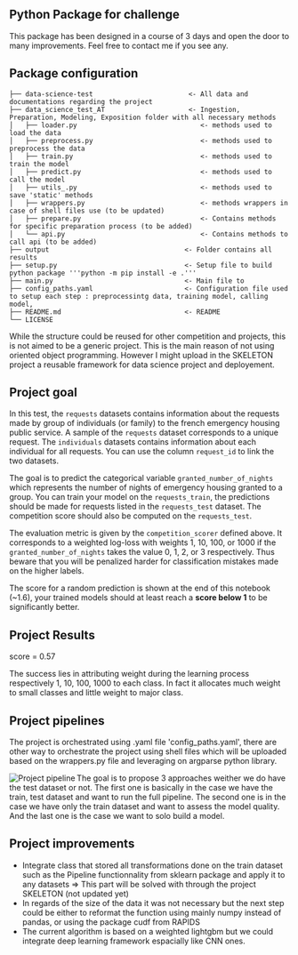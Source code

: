 ## Python Package for challenge ##
This package has been designed in a course of 3 days and open the door to many improvements. 
Feel free to contact me if you see any.

## Package configuration
```
├── data-science-test                        <- All data and documentations regarding the project
├── data_science_test_AT                     <- Ingestion, Preparation, Modeling, Exposition folder with all necessary methods
│   ├── loader.py                               <- methods used to load the data 
│   ├── preprocess.py                           <- methods used to preprocess the data 
│   ├── train.py                                <- methods used to train the model
│   ├── predict.py                              <- methods used to call the model
│   ├── utils_.py                               <- methods used to save 'static' methods
│   ├── wrappers.py                             <- methods wrappers in case of shell files use (to be updated)
│   ├── prepare.py                              <- Contains methods for specific preparation process (to be added)
│   └── api.py                                  <- Contains methods to call api (to be added)
├── output                                  <- Folder contains all results
├── setup.py                                <- Setup file to build python package '''python -m pip install -e .'''
├── main.py                                 <- Main file to 
├── config_paths.yaml                       <- Configuration file used to setup each step : preprocessintg data, training model, calling model, 
├── README.md                               <- README
└── LICENSE
```
While the structure could be reused for other competition and projects, this is not aimed to be a generic project. This is the main reason of not using oriented object programming.
However I might upload in the SKELETON project a reusable framework for data science project and deployement.

## Project goal

In this test, the `requests` datasets contains information about the requests made by group of individuals (or family) to the french emergency housing public service. A sample of the `requests` dataset corresponds to a unique request. The `individuals` datasets contains information about each individual for all requests.
You can use the column `request_id` to link the two datasets.

The goal is to predict the categorical variable `granted_number_of_nights` which represents the number of nights of emergency housing granted to a group. You can train your model on the `requests_train`, the predictions should be made for requests listed in the `requests_test` dataset. The competition score should also be computed on the `requests_test`.

The evaluation metric is given by the `competition_scorer` defined above. It corresponds to a weighted log-loss with weights 1, 10, 100, or 1000 if the `granted_number_of_nights` takes the value 0, 1, 2, or 3 respectively. Thus beware that you will be penalized harder for classification mistakes made on the higher labels.

The score for a random prediction is shown at the end of this notebook (~1.6), your trained models should at least reach a **score below 1** to be significantly better.

## Project Results 

score = 0.57

The success lies in attributing weight during the learning process respectively 1, 10, 100, 1000 to each class. In fact it allocates much weight to small classes and little weight to major class.

## Project pipelines
The project is orchestrated using .yaml file 'config_paths.yaml', there are other way to orchestrate the project using shell files which will be uploaded based on the wrappers.py file and leveraging on argparse python library.

<img align="left" alt="Project pipeline" src="https://camo.githubusercontent.com/1347ad4c15c8a1cb31741627a0bf283fdce8f26847f768d6718ca166922e1621/68747470733a2f2f6c68342e676f6f676c6575736572636f6e74656e742e636f6d2f6e54345467453873354b37642d73476d424b4a455774434a456758495a513439544c56497947365f7430524737506f4e65356b386572414b797337744e6e6f545f7141395f39474859586b4e79773d77313932302d683936352d7277" />

The goal is to propose 3 approaches weither we do have the test dataset or not.
The first one is basically in the case we have the train, test dataset and want to run the full pipeline. 
The second one is in the case we have only the train dataset and want to assess the model quality. 
And the last one is the case we want to solo build a model.

## Project improvements
* Integrate class that stored all transformations done on the train dataset such as the Pipeline functionnality from sklearn package and apply it to any datasets
=> This part will be solved with through the project SKELETON (not updated yet)
* In regards of the size of the data it was not necessary but the next step could be either to reformat the function using mainly numpy instead of pandas, or using the package cudf from RAPIDS
* The current algorithm is based on a weighted lightgbm but we could integrate deep learning framework espacially like CNN ones.



